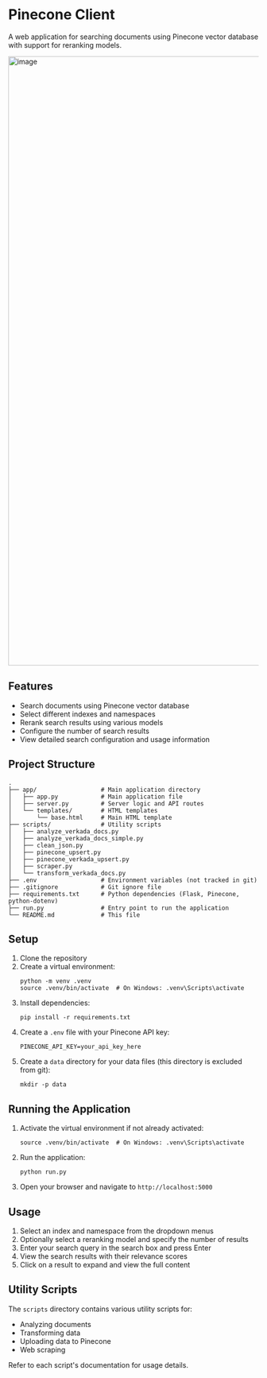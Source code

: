 # Pinecone Client

A web application for searching documents using Pinecone vector database with support for reranking models.

<img width="1226" alt="image" src="https://github.com/user-attachments/assets/a3f93db4-2b8e-438e-908a-1fe2057090cb" />


## Features

- Search documents using Pinecone vector database
- Select different indexes and namespaces
- Rerank search results using various models
- Configure the number of search results
- View detailed search configuration and usage information

## Project Structure

```
.
├── app/                  # Main application directory
│   ├── app.py            # Main application file
│   ├── server.py         # Server logic and API routes
│   └── templates/        # HTML templates
│       └── base.html     # Main HTML template
├── scripts/              # Utility scripts
│   ├── analyze_verkada_docs.py
│   ├── analyze_verkada_docs_simple.py
│   ├── clean_json.py
│   ├── pinecone_upsert.py
│   ├── pinecone_verkada_upsert.py
│   ├── scraper.py
│   └── transform_verkada_docs.py
├── .env                  # Environment variables (not tracked in git)
├── .gitignore            # Git ignore file
├── requirements.txt      # Python dependencies (Flask, Pinecone, python-dotenv)
├── run.py                # Entry point to run the application
└── README.md             # This file
```

## Setup

1. Clone the repository
2. Create a virtual environment:
   ```
   python -m venv .venv
   source .venv/bin/activate  # On Windows: .venv\Scripts\activate
   ```
3. Install dependencies:
   ```
   pip install -r requirements.txt
   ```
4. Create a `.env` file with your Pinecone API key:
   ```
   PINECONE_API_KEY=your_api_key_here
   ```
5. Create a `data` directory for your data files (this directory is excluded from git):
   ```
   mkdir -p data
   ```

## Running the Application

1. Activate the virtual environment if not already activated:
   ```
   source .venv/bin/activate  # On Windows: .venv\Scripts\activate
   ```
2. Run the application:
   ```
   python run.py
   ```
3. Open your browser and navigate to `http://localhost:5000`

## Usage

1. Select an index and namespace from the dropdown menus
2. Optionally select a reranking model and specify the number of results
3. Enter your search query in the search box and press Enter
4. View the search results with their relevance scores
5. Click on a result to expand and view the full content

## Utility Scripts

The `scripts` directory contains various utility scripts for:
- Analyzing documents
- Transforming data
- Uploading data to Pinecone
- Web scraping

Refer to each script's documentation for usage details. 
